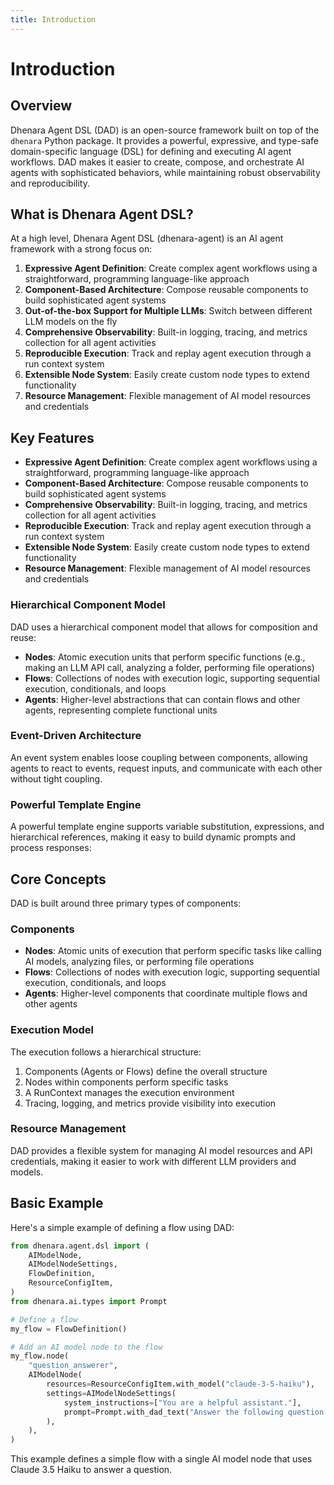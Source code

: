 ```yaml
---
title: Introduction
---
```


# Introduction

## Overview

Dhenara Agent DSL (DAD) is an open-source framework built on top of the `dhenara` Python package. It provides a powerful, expressive, and type-safe domain-specific language (DSL) for defining and executing AI agent workflows. DAD makes it easier to create, compose, and orchestrate AI agents with sophisticated behaviors, while maintaining robust observability and reproducibility.

## What is Dhenara Agent DSL?

At a high level, Dhenara Agent DSL (dhenara-agent) is an AI agent framework with a strong focus on:

1. **Expressive Agent Definition**: Create complex agent workflows using a straightforward, programming language-like approach
2. **Component-Based Architecture**: Compose reusable components to build sophisticated agent systems
3. **Out-of-the-box Support for Multiple LLMs**: Switch between different LLM models on the fly
4. **Comprehensive Observability**: Built-in logging, tracing, and metrics collection for all agent activities
5. **Reproducible Execution**: Track and replay agent execution through a run context system
6. **Extensible Node System**: Easily create custom node types to extend functionality
7. **Resource Management**: Flexible management of AI model resources and credentials

## Key Features

- **Expressive Agent Definition**: Create complex agent workflows using a straightforward, programming language-like approach
- **Component-Based Architecture**: Compose reusable components to build sophisticated agent systems
- **Comprehensive Observability**: Built-in logging, tracing, and metrics collection for all agent activities
- **Reproducible Execution**: Track and replay agent execution through a run context system
- **Extensible Node System**: Easily create custom node types to extend functionality
- **Resource Management**: Flexible management of AI model resources and credentials

### Hierarchical Component Model

DAD uses a hierarchical component model that allows for composition and reuse:

- **Nodes**: Atomic execution units that perform specific functions (e.g., making an LLM API call, analyzing a folder, performing file operations)
- **Flows**: Collections of nodes with execution logic, supporting sequential execution, conditionals, and loops
- **Agents**: Higher-level abstractions that can contain flows and other agents, representing complete functional units

### Event-Driven Architecture

An event system enables loose coupling between components, allowing agents to react to events, request inputs, and communicate with each other without tight coupling.

### Powerful Template Engine

A powerful template engine supports variable substitution, expressions, and hierarchical references, making it easy to build dynamic prompts and process responses:

## Core Concepts

DAD is built around three primary types of components:

### Components

- **Nodes**: Atomic units of execution that perform specific tasks like calling AI models, analyzing files, or performing file operations
- **Flows**: Collections of nodes with execution logic, supporting sequential execution, conditionals, and loops
- **Agents**: Higher-level components that coordinate multiple flows and other agents

### Execution Model

The execution follows a hierarchical structure:

1. Components (Agents or Flows) define the overall structure
2. Nodes within components perform specific tasks
3. A RunContext manages the execution environment
4. Tracing, logging, and metrics provide visibility into execution

### Resource Management

DAD provides a flexible system for managing AI model resources and API credentials, making it easier to work with different LLM providers and models.

## Basic Example

Here's a simple example of defining a flow using DAD:

```python
from dhenara.agent.dsl import (
    AIModelNode,
    AIModelNodeSettings,
    FlowDefinition,
    ResourceConfigItem,
)
from dhenara.ai.types import Prompt

# Define a flow
my_flow = FlowDefinition()

# Add an AI model node to the flow
my_flow.node(
    "question_answerer",
    AIModelNode(
        resources=ResourceConfigItem.with_model("claude-3-5-haiku"),
        settings=AIModelNodeSettings(
            system_instructions=["You are a helpful assistant."],
            prompt=Prompt.with_dad_text("Answer the following question: $var{question}"),
        ),
    ),
)
```

This example defines a simple flow with a single AI model node that uses Claude 3.5 Haiku to answer a question.
